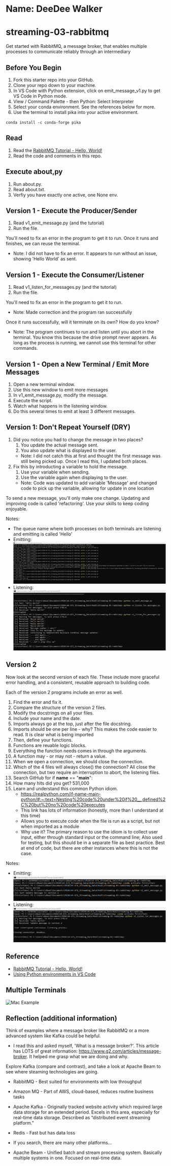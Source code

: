 # Name: DeeDee Walker

# streaming-03-rabbitmq

Get started with RabbitMQ, a message broker, that enables multiple processes to communicate reliably through an intermediary

## Before You Begin

1. Fork this starter repo into your GitHub.
1. Clone your repo down to your machine.
1. In VS Code with Python extension, click on emit_message_v1.py to get VS Code in Python mode.
1. View / Command Palette - then Python: Select Interpreter
1. Select your conda environment. See the references below for more.
1. Use the terminal to install pika into your active environment. 

`conda install -c conda-forge pika`

## Read

1. Read the [RabbitMQ Tutorial - Hello, World!](https://www.rabbitmq.com/tutorials/tutorial-one-python.html)
1. Read the code and comments in this repo.

## Execute about,py

1. Run about.py.
1. Read about.txt. 
1. Verfiy you have exactly one active, one None env.

## Version 1 - Execute the Producer/Sender

1. Read v1_emit_message.py (and the tutorial)
1. Run the file. 

You'll need to fix an error in the program to get it to run.
Once it runs and finishes, we can reuse the terminal.

- Note: I did not have to fix an error. It appears to run without an issue, showing 'Hello World' as sent.

## Version 1 - Execute the Consumer/Listener

1. Read v1_listen_for_messages.py (and the tutorial)
1. Run the file.

You'll need to fix an error in the program to get it to run.
 - Note: Made correction and the program ran successfully

Once it runs successfully, will it terminate on its own? How do you know? 
 - Note: The program continues to run and listen until you abort in the terminal. You know this because the drive prompt never appears.
As long as the process is running, we cannot use this terminal for other commands. 

## Version 1 - Open a New Terminal / Emit More Messages

1. Open a new terminal window.
1. Use this new window to emit more messages
1. In v1_emit_message.py, modify the message. 
1. Execute the script. 
1. Watch what happens in the listening window.
1. Do this several times to emit at least 3 different messages.

## Version 1: Don't Repeat Yourself (DRY)

1. Did you notice you had to change the message in two places?
    1. You update the actual message sent. 
    1. You also update what is displayed to the user.
    - Note: I did not catch this at first and thought the first message was still being picked up. Once I read this, I updated both places.
1. Fix this by introducting a variable to hold the message. 
    1. Use your variable when sending. 
    1. Use the variable again when displaying to the user.
    - Note: Code was updated to add variable 'Message' and changed code to pick up the variable, allowing for update in one location

To send a new message, you'll only make one change.
Updating and improving code is called 'refactoring'. 
Use your skills to keep coding enjoyable. 

Notes:
- The queue name where both processes on both terminals are listening and emitting is called 'Hello'
- Emitting:
![Emitting terminal script](https://github.com/ddwalk77/streaming-03-rabbitmq/blob/main/Screenshot-2023-01-22-095930-emitting.png "Emitting terminal script")
- Listening:
![Listening terminal script](https://github.com/ddwalk77/streaming-03-rabbitmq/blob/main/Screenshot-2023-01-22-095844-listening.png "Listening terminal script")

## Version 2

Now look at the second version of each file.
These include more graceful error handling,
and a consistent, reusable approach to building code.

Each of the version 2 programs include an error as well. 

1. Find the error and fix it. 
1. Compare the structure of the version 2 files. 
1. Modify the docstrings on all your files.
1. Include your name and the date.
1. Imports always go at the top, just after the file docstring.
1. Imports should be one per line - why? This makes the code easier to read. It is clear what is being imported
1. Then, define your functions.
1. Functions are reuable logic blocks.
1. Everything the function needs comes in through the arguments.
1. A function may - or may not - return a value. 
1. When we open a connection, we should close the connection. 
1. Which of the 4 files will always close() the connection? All close the connection, but two require an interruption to abort, the listening files.
1. Search GitHub for if __name__ == "__main__":
1. How many hits did you get? 531,000
1. Learn and understand this common Python idiom.
    - https://realpython.com/if-name-main-python/#:~:text=Nesting%20code%20under%20if%20__,defined%2C%20but%20no%20code%20executes
    - This link has lots of information (honestly, more than I understand at this time)
    - Allows you to execute code when the file is run as a script, but not when imported as a module
    - Why use it? The primary reason to use the idiom is to collect user input, either through standard input or the command line; Also used for testing, but this should be in a separate file as best practice. Best at end of code, but there are other instances where this is not the case.

Notes:
- Emitting:
![Emitting terminal script](https://github.com/ddwalk77/streaming-03-rabbitmq/blob/main/Screenshot-2023-01-22-110134-v2-emitting.png "Emitting v2terminal script")
- Listening:
![Listening terminal script](https://github.com/ddwalk77/streaming-03-rabbitmq/blob/main/Screenshot-2023-01-22-110215-v2_listening.png "Listening v2terminal script")

## Reference

- [RabbitMQ Tutorial - Hello, World!](https://www.rabbitmq.com/tutorials/tutorial-one-python.html)
- [Using Python environments in VS Code](https://code.visualstudio.com/docs/python/environments)

## Multiple Terminals

![Mac Example](screenshot.png)

## Reflection (additional information)

Think of examples where a message broker like RabbitMQ or a more advanced system like Kafka could be helpful.
- I read this and asked myself, 'What is a message broker?'. This article has LOTS of great information: https://www.g2.com/articles/message-broker. It helped me grasp what we are doing and why.

Explore Kafka (compare and contrast), and take a look at Apache Beam to see where steaming technologies are going.
- RabbitMQ - Best suited for environments with low throughput
- Amazon MQ - Part of AWS, cloud-based, reduces routine business tasks
- Apache Kafka - Originally tracked website activity which required large data storage for an extended period. Excels in this area, especially for real-time data storage. Described as “distributed event streaming platform.”
- Redis - Fast but has data loss
- If you search, there are many other platforms...

- Apache Beam - Unified batch and stream processing system. Basically multiple systems in one. Focused on real-time data.
